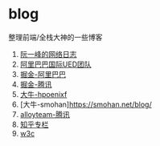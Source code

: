 # blog
整理前端/全栈大神的一些博客

1. [阮一峰的网络日志](http://www.ruanyifeng.com/blog/archives.html)
2. [阿里巴巴国际UED团队](http://www.aliued.com/)
3. [掘金-阿里巴巴](https://juejin.im/tag/%E9%98%BF%E9%87%8C%E5%B7%B4%E5%B7%B4)
4. [掘金-腾讯](https://juejin.im/tag/%E8%85%BE%E8%AE%AF)
5. [大牛-hpoenixf](https://github.com/hpoenixf/hpoenixf.github.io)
6. [大牛-smohan]https://smohan.net/blog/
7. [alloyteam-腾讯](http://www.alloyteam.com/page/0/)
8. [知乎专栏](https://zhuanlan.zhihu.com/)
9. [w3c](https://www.w3cplus.com/)

